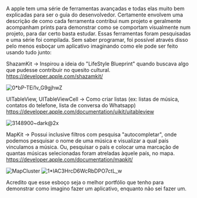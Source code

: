 A apple tem uma série de ferramentas avançadas e todas elas muito bem explicadas para ser o guia do desenvolvedor. Certamente envolvem uma descrição de como cada ferramenta contribui num projeto e geralmente acompanham prints para demonstrar como se comportam visualmente num projeto, para dar certo basta estudar.
Essas ferramentas foram pesquisadas e uma série foi compilada. Sem saber programar, foi possível através disso pelo menos esboçar um aplicativo imaginando como ele pode ser feito usando tudo junto:

ShazamKit -> Inspirou a ideia do "LifeStyle Blueprint" quando buscava algo que pudesse contribuir no quesito cultural.
https://developer.apple.com/shazamkit/

![0*bP-TEi1v_G9gjhwZ](https://user-images.githubusercontent.com/114830095/193428566-7a097321-33f3-44f8-9fff-3d8647b7d4f8.gif)


UITableView, UITableViewCell -> Como criar listas (ex: listas de música, contatos do telefone, lista de conversa do Whatsapp)
https://developer.apple.com/documentation/uikit/uitableview

![3148900~dark@2x](https://user-images.githubusercontent.com/114830095/193428421-a89276cf-fe74-470c-9195-c1a6e5f7d44a.png)

MapKit -> Possui inclusive filtros com pesquisa "autocompletar", onde podemos pesquisar o nome de uma música e visualizar a qual país vinculamos a música. Ou, pesquisar o país e colocar uma marcação de quantas músicas selecionadas foram atreladas àquele país, no mapa.
https://developer.apple.com/documentation/mapkit/

![MapCluster](https://user-images.githubusercontent.com/114830095/193428757-bd3fb4dc-ee75-4024-9725-92002e4b1d95.png)
![1*IAC3HrcD6WcRbDPO7ctL_w](https://user-images.githubusercontent.com/114830095/193428762-7349a725-43ca-4cf3-b08e-7ff8dd64a80f.png)



Acredito que esse esboço seja o melhor portfólio que tenho para demonstrar como imagino fazer um aplicativo, enquanto não sei fazer um.
